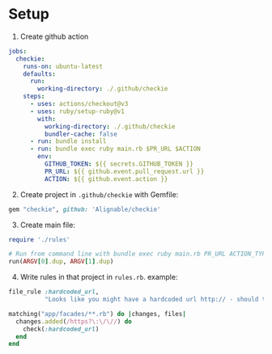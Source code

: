# Setup

1. Create github action
```yml
jobs:
  checkie:
    runs-on: ubuntu-latest
    defaults:
      run:
        working-directory: ./.github/checkie
    steps:
      - uses: actions/checkout@v3
      - uses: ruby/setup-ruby@v1
        with:
          working-directory: ./.github/checkie
          bundler-cache: false
      - run: bundle install
      - run: bundle exec ruby main.rb $PR_URL $ACTION
        env:
          GITHUB_TOKEN: ${{ secrets.GITHUB_TOKEN }}
          PR_URL: ${{ github.event.pull_request.url }}
          ACTION: ${{ github.event.action }}
```
2. Create project in `.github/checkie` with Gemfile:
```ruby
gem "checkie", github: 'Alignable/checkie'
```
3. Create main file:
```ruby
require './rules'

# Run from command line with bundle exec ruby main.rb PR_URL ACTION_TYPE
run(ARGV[0].dup, ARGV[1].dup)
```
4. Write rules in that project in `rules.rb`. example:
```ruby
file_rule :hardcoded_url,
          "Looks like you might have a hardcoded url http:// - should that be an ENV variable?"

matching("app/facades/**.rb") do |changes, files|
  changes.added(/https?\:\/\//) do
    check(:hardcoded_url)
  end
end
```